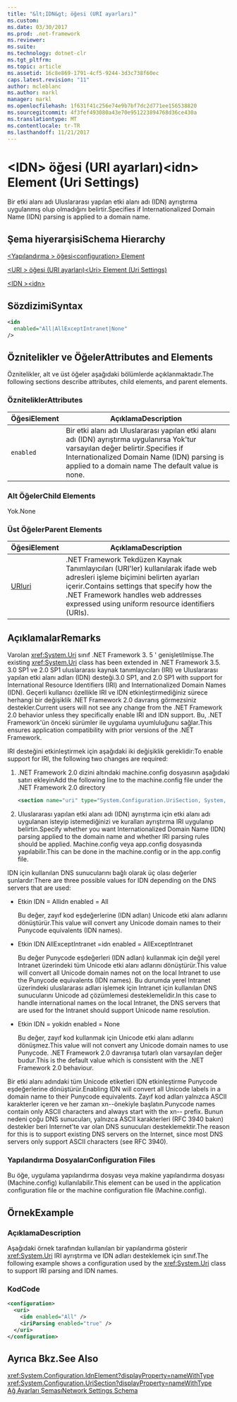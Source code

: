 ```yaml
---
title: "&lt;IDN&gt; öğesi (URI ayarları)"
ms.custom: 
ms.date: 03/30/2017
ms.prod: .net-framework
ms.reviewer: 
ms.suite: 
ms.technology: dotnet-clr
ms.tgt_pltfrm: 
ms.topic: article
ms.assetid: 16c8e869-1791-4cf5-9244-3d3c738f60ec
caps.latest.revision: "11"
author: mcleblanc
ms.author: markl
manager: markl
ms.openlocfilehash: 1f631f41c256e74e9b7bf7dc2d771ee156538820
ms.sourcegitcommit: 4f3fef493080a43e70e951223894768d36ce430a
ms.translationtype: MT
ms.contentlocale: tr-TR
ms.lasthandoff: 11/21/2017
---
```

# <a name="ltidngt-element-uri-settings"></a><span data-ttu-id="c9c26-102">&lt;IDN&gt; öğesi (URI ayarları)</span><span class="sxs-lookup"><span data-stu-id="c9c26-102">&lt;idn&gt; Element (Uri Settings)</span></span>
<span data-ttu-id="c9c26-103">Bir etki alanı adı Uluslararası yapılan etki alanı adı (IDN) ayrıştırma uygulanmış olup olmadığını belirtir.</span><span class="sxs-lookup"><span data-stu-id="c9c26-103">Specifies if Internationalized Domain Name (IDN) parsing is applied to a domain name.</span></span>  
  
## <a name="schema-hierarchy"></a><span data-ttu-id="c9c26-104">Şema hiyerarşisi</span><span class="sxs-lookup"><span data-stu-id="c9c26-104">Schema Hierarchy</span></span>  
 [<span data-ttu-id="c9c26-105">\<Yapılandırma > öğesi</span><span class="sxs-lookup"><span data-stu-id="c9c26-105">\<configuration> Element</span></span>](../../../../../docs/framework/configure-apps/file-schema/configuration-element.md)  
  
 [<span data-ttu-id="c9c26-106">\<URI > öğesi (URI ayarları)</span><span class="sxs-lookup"><span data-stu-id="c9c26-106">\<Uri> Element (Uri Settings)</span></span>](../../../../../docs/framework/configure-apps/file-schema/network/uri-element-uri-settings.md)  
  
 [<span data-ttu-id="c9c26-107">\<IDN ></span><span class="sxs-lookup"><span data-stu-id="c9c26-107">\<idn></span></span>](../../../../../docs/framework/configure-apps/file-schema/network/idn-element-uri-settings.md)  
  
## <a name="syntax"></a><span data-ttu-id="c9c26-108">Sözdizimi</span><span class="sxs-lookup"><span data-stu-id="c9c26-108">Syntax</span></span>  
  
```xml  
<idn  
  enabled="All|AllExceptIntranet|None"  
/>  
```  
  
## <a name="attributes-and-elements"></a><span data-ttu-id="c9c26-109">Öznitelikler ve Öğeler</span><span class="sxs-lookup"><span data-stu-id="c9c26-109">Attributes and Elements</span></span>  
 <span data-ttu-id="c9c26-110">Öznitelikler, alt ve üst öğeler aşağıdaki bölümlerde açıklanmaktadır.</span><span class="sxs-lookup"><span data-stu-id="c9c26-110">The following sections describe attributes, child elements, and parent elements.</span></span>  
  
### <a name="attributes"></a><span data-ttu-id="c9c26-111">Öznitelikler</span><span class="sxs-lookup"><span data-stu-id="c9c26-111">Attributes</span></span>  
  
|<span data-ttu-id="c9c26-112">**Öğesi**</span><span class="sxs-lookup"><span data-stu-id="c9c26-112">**Element**</span></span>|<span data-ttu-id="c9c26-113">**Açıklama**</span><span class="sxs-lookup"><span data-stu-id="c9c26-113">**Description**</span></span>|  
|-----------------|---------------------|  
|`enabled`|<span data-ttu-id="c9c26-114">Bir etki alanı adı Uluslararası yapılan etki alanı adı (IDN) ayrıştırma uygulanırsa Yok'tur varsayılan değer belirtir.</span><span class="sxs-lookup"><span data-stu-id="c9c26-114">Specifies if Internationalized Domain Name (IDN) parsing is applied to a domain name The default value is none.</span></span>|  
  
### <a name="child-elements"></a><span data-ttu-id="c9c26-115">Alt Öğeler</span><span class="sxs-lookup"><span data-stu-id="c9c26-115">Child Elements</span></span>  
 <span data-ttu-id="c9c26-116">Yok.</span><span class="sxs-lookup"><span data-stu-id="c9c26-116">None</span></span>  
  
### <a name="parent-elements"></a><span data-ttu-id="c9c26-117">Üst Öğeler</span><span class="sxs-lookup"><span data-stu-id="c9c26-117">Parent Elements</span></span>  
  
|<span data-ttu-id="c9c26-118">**Öğesi**</span><span class="sxs-lookup"><span data-stu-id="c9c26-118">**Element**</span></span>|<span data-ttu-id="c9c26-119">**Açıklama**</span><span class="sxs-lookup"><span data-stu-id="c9c26-119">**Description**</span></span>|  
|-----------------|---------------------|  
|[<span data-ttu-id="c9c26-120">URI</span><span class="sxs-lookup"><span data-stu-id="c9c26-120">uri</span></span>](../../../../../docs/framework/configure-apps/file-schema/network/uri-element-uri-settings.md)|<span data-ttu-id="c9c26-121">.NET Framework Tekdüzen Kaynak Tanımlayıcıları (URI'ler) kullanılarak ifade web adresleri işleme biçimini belirten ayarları içerir.</span><span class="sxs-lookup"><span data-stu-id="c9c26-121">Contains settings that specify how the .NET Framework handles web addresses expressed using uniform resource identifiers (URIs).</span></span>|  
  
## <a name="remarks"></a><span data-ttu-id="c9c26-122">Açıklamalar</span><span class="sxs-lookup"><span data-stu-id="c9c26-122">Remarks</span></span>  
 <span data-ttu-id="c9c26-123">Varolan <xref:System.Uri> sınıf .NET Framework 3. 5 ' genişletilmişse.</span><span class="sxs-lookup"><span data-stu-id="c9c26-123">The existing <xref:System.Uri> class has been extended in .NET Framework 3.5.</span></span> <span data-ttu-id="c9c26-124">3.0 SP1 ve 2.0 SP1 uluslararası kaynak tanımlayıcıları (IRI) ve Uluslararası yapılan etki alanı adları (IDN) desteği.</span><span class="sxs-lookup"><span data-stu-id="c9c26-124">3.0 SP1, and 2.0 SP1 with support for International Resource Identifiers (IRI) and Internationalized Domain Names (IDN).</span></span> <span data-ttu-id="c9c26-125">Geçerli kullanıcı özellikle IRI ve IDN etkinleştirmediğiniz sürece herhangi bir değişiklik .NET Framework 2.0 davranış görmezsiniz destekler.</span><span class="sxs-lookup"><span data-stu-id="c9c26-125">Current users will not see any change from the .NET Framework 2.0 behavior unless they specifically enable IRI and IDN support.</span></span> <span data-ttu-id="c9c26-126">Bu, .NET Framework'ün önceki sürümler ile uygulama uyumluluğunu sağlar.</span><span class="sxs-lookup"><span data-stu-id="c9c26-126">This ensures application compatibility with prior versions of the .NET Framework.</span></span>  
  
 <span data-ttu-id="c9c26-127">IRI desteğini etkinleştirmek için aşağıdaki iki değişiklik gereklidir:</span><span class="sxs-lookup"><span data-stu-id="c9c26-127">To enable support for IRI, the following two changes are required:</span></span>  
  
1.  <span data-ttu-id="c9c26-128">.NET Framework 2.0 dizini altındaki machine.config dosyasının aşağıdaki satırı ekleyin</span><span class="sxs-lookup"><span data-stu-id="c9c26-128">Add the following line to the machine.config file under the .NET Framework 2.0 directory</span></span>  
  
    ```xml  
    <section name="uri" type="System.Configuration.UriSection, System, Version=2.0.0.0, Culture=neutral, PublicKeyToken=b77a5c561934e089" />  
    ```  
  
2.  <span data-ttu-id="c9c26-129">Uluslararası yapılan etki alanı adı (IDN) ayrıştırma için etki alanı adı uygulanan isteyip istemediğinizi ve kuralları ayrıştırma IRI uygulanıp belirtin.</span><span class="sxs-lookup"><span data-stu-id="c9c26-129">Specify whether you want Internationalized Domain Name (IDN) parsing applied to the domain name and whether IRI parsing rules should be applied.</span></span> <span data-ttu-id="c9c26-130">Machine.config veya app.config dosyasında yapılabilir.</span><span class="sxs-lookup"><span data-stu-id="c9c26-130">This can be done in the machine.config or in the app.config file.</span></span>  
  
 <span data-ttu-id="c9c26-131">IDN için kullanılan DNS sunucularını bağlı olarak üç olası değerler şunlardır:</span><span class="sxs-lookup"><span data-stu-id="c9c26-131">There are three possible values for IDN depending on the DNS servers that are used:</span></span>  
  
-   <span data-ttu-id="c9c26-132">Etkin IDN = All</span><span class="sxs-lookup"><span data-stu-id="c9c26-132">idn enabled = All</span></span>  
  
     <span data-ttu-id="c9c26-133">Bu değer, zayıf kod eşdeğerlerine (IDN adları) Unicode etki alanı adlarını dönüştürür.</span><span class="sxs-lookup"><span data-stu-id="c9c26-133">This value will convert any Unicode domain names to their Punycode equivalents (IDN names).</span></span>  
  
-   <span data-ttu-id="c9c26-134">Etkin IDN AllExceptIntranet =</span><span class="sxs-lookup"><span data-stu-id="c9c26-134">idn enabled = AllExceptIntranet</span></span>  
  
     <span data-ttu-id="c9c26-135">Bu değer Punycode eşdeğerleri (IDN adları) kullanmak için değil yerel Intranet üzerindeki tüm Unicode etki alanı adlarını dönüştürür.</span><span class="sxs-lookup"><span data-stu-id="c9c26-135">This value will convert all Unicode domain names not on the local Intranet to use the Punycode equivalents (IDN names).</span></span> <span data-ttu-id="c9c26-136">Bu durumda yerel Intranet üzerindeki uluslararası adları işlemek için Intranet için kullanılan DNS sunucularını Unicode ad çözümlemesi desteklemelidir.</span><span class="sxs-lookup"><span data-stu-id="c9c26-136">In this case to handle international names on the local Intranet, the DNS servers that are used for the Intranet should support Unicode name resolution.</span></span>  
  
-   <span data-ttu-id="c9c26-137">Etkin IDN = yok</span><span class="sxs-lookup"><span data-stu-id="c9c26-137">idn enabled = None</span></span>  
  
     <span data-ttu-id="c9c26-138">Bu değer, zayıf kod kullanmak için Unicode etki alanı adlarını dönüşmez.</span><span class="sxs-lookup"><span data-stu-id="c9c26-138">This value will not convert any Unicode domain names to use Punycode.</span></span> <span data-ttu-id="c9c26-139">.NET Framework 2.0 davranışa tutarlı olan varsayılan değer budur.</span><span class="sxs-lookup"><span data-stu-id="c9c26-139">This is the default value which is consistent with the .NET Framework 2.0 behaviour.</span></span>  
  
 <span data-ttu-id="c9c26-140">Bir etki alanı adındaki tüm Unicode etiketleri IDN etkinleştirme Punycode eşdeğerlerine dönüştürür.</span><span class="sxs-lookup"><span data-stu-id="c9c26-140">Enabling IDN will convert all Unicode labels in a domain name to their Punycode equivalents.</span></span> <span data-ttu-id="c9c26-141">Zayıf kod adları yalnızca ASCII karakterler içeren ve her zaman xn--önekiyle başlatın.</span><span class="sxs-lookup"><span data-stu-id="c9c26-141">Punycode names contain only ASCII characters and always start with the xn-- prefix.</span></span> <span data-ttu-id="c9c26-142">Bunun nedeni çoğu DNS sunucuları, yalnızca ASCII karakterleri (RFC 3940 bakın) destekler beri Internet'te var olan DNS sunucuları desteklemektir.</span><span class="sxs-lookup"><span data-stu-id="c9c26-142">The reason for this is to support existing DNS servers on the Internet, since most DNS servers only support ASCII characters (see RFC 3940).</span></span>  
  
### <a name="configuration-files"></a><span data-ttu-id="c9c26-143">Yapılandırma Dosyaları</span><span class="sxs-lookup"><span data-stu-id="c9c26-143">Configuration Files</span></span>  
 <span data-ttu-id="c9c26-144">Bu öğe, uygulama yapılandırma dosyası veya makine yapılandırma dosyası (Machine.config) kullanılabilir.</span><span class="sxs-lookup"><span data-stu-id="c9c26-144">This element can be used in the application configuration file or the machine configuration file (Machine.config).</span></span>  
  
## <a name="example"></a><span data-ttu-id="c9c26-145">Örnek</span><span class="sxs-lookup"><span data-stu-id="c9c26-145">Example</span></span>  
  
### <a name="description"></a><span data-ttu-id="c9c26-146">Açıklama</span><span class="sxs-lookup"><span data-stu-id="c9c26-146">Description</span></span>  
 <span data-ttu-id="c9c26-147">Aşağıdaki örnek tarafından kullanılan bir yapılandırma gösterir <xref:System.Uri> IRI ayrıştırma ve IDN adları desteklemek için sınıf.</span><span class="sxs-lookup"><span data-stu-id="c9c26-147">The following example shows a configuration used by the <xref:System.Uri> class to support IRI parsing and IDN names.</span></span>  
  
### <a name="code"></a><span data-ttu-id="c9c26-148">Kod</span><span class="sxs-lookup"><span data-stu-id="c9c26-148">Code</span></span>  
  
```xml  
<configuration>  
  <uri>  
    <idn enabled="All" />  
    <iriParsing enabled="true" />  
  </uri>  
</configuration>  
```  
  
## <a name="see-also"></a><span data-ttu-id="c9c26-149">Ayrıca Bkz.</span><span class="sxs-lookup"><span data-stu-id="c9c26-149">See Also</span></span>  
 <xref:System.Configuration.IdnElement?displayProperty=nameWithType>  
 <xref:System.Configuration.UriSection?displayProperty=nameWithType>  
 [<span data-ttu-id="c9c26-150">Ağ Ayarları Şeması</span><span class="sxs-lookup"><span data-stu-id="c9c26-150">Network Settings Schema</span></span>](../../../../../docs/framework/configure-apps/file-schema/network/index.md)
